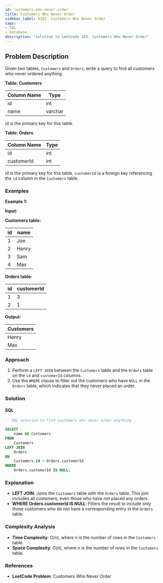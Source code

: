 ```yaml
---
id: customers-who-never-order
title: Customers Who Never Order
sidebar_label: 0183. Customers Who Never Order
tags:
- SQL
- Database
description: "Solution to Leetcode 183. Customers Who Never Order"
---
```


## Problem Description

Given two tables, `Customers` and `Orders`, write a query to find all customers who never ordered anything.

**Table: Customers**

| Column Name | Type    |
| ----------- | ------- |
| id          | int     |
| name        | varchar |
id is the primary key for this table.

**Table: Orders**

| Column Name | Type |
| ----------- | ---- |
| id          | int  |
| customerId  | int  |
id is the primary key for this table. `customerId` is a foreign key referencing the `id` column in the `Customers` table.

### Examples

**Example 1:**

**Input:**

**Customers table:**

| id  | name  |
| --- | ----- |
| 1   | Joe   |
| 2   | Henry |
| 3   | Sam   |
| 4   | Max   |

**Orders table:**

| id  | customerId |
| --- | ---------- |
| 1   | 3          |
| 2   | 1          |

**Output:**

| Customers |
| --------- |
| Henry     |
| Max       |

### Approach

1. Perform a `LEFT JOIN` between the `Customers` table and the `Orders` table on the `id` and `customerId` columns.
2. Use the `WHERE` clause to filter out the customers who have `NULL` in the `Orders` table, which indicates that they never placed an order.

### Solution

#### SQL

```sql
-- SQL solution to find customers who never order anything

SELECT
    name AS Customers
FROM
    Customers
LEFT JOIN
    Orders
ON
    Customers.id = Orders.customerId
WHERE
    Orders.customerId IS NULL;
```

### Explanation

- **LEFT JOIN**: Joins the `Customers` table with the `Orders` table. This join includes all customers, even those who have not placed any orders.
- **WHERE Orders.customerId IS NULL**: Filters the result to include only those customers who do not have a corresponding entry in the `Orders` table.

### Complexity Analysis

- **Time Complexity**: O(n), where n is the number of rows in the `Customers` table.
- **Space Complexity**: O(n), where n is the number of rows in the `Customers` table.

### References

- **LeetCode Problem**: Customers Who Never Order